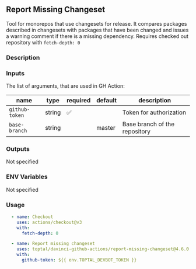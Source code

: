 ## Report Missing Changeset

Tool for monorepos that use changesets for release.
It compares packages described in changesets with packages that have been changed and
issues a warning comment if there is a missing dependency.
Requires checked out repository with `fetch-depth: 0`

### Description

### Inputs

The list of arguments, that are used in GH Action:

| name           | type   | required | default | description                   |
| -------------- | ------ | -------- | ------- | ----------------------------- |
| `github-token` | string | ✅        |         | Token for authorization       |
| `base-branch`  | string |          | master  | Base branch of the repository |

### Outputs

Not specified

### ENV Variables

Not specified

### Usage

```yaml
  - name: Checkout
    uses: actions/checkout@v3
    with:
      fetch-depth: 0

  - name: Report missing changeset
    uses: toptal/davinci-github-actions/report-missing-changeset@4.6.0
    with:
      github-token: ${{ env.TOPTAL_DEVBOT_TOKEN }}
```
